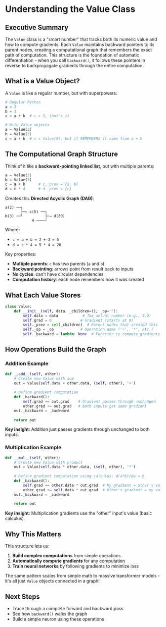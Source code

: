 # Understanding the Value Class

## Executive Summary

The `Value` class is a "smart number" that tracks both its numeric value and how to compute gradients. Each `Value` maintains backward pointers to its parent nodes, creating a computational graph that remembers the exact path of computation. This structure is the foundation of automatic differentiation - when you call `backward()`, it follows these pointers in reverse to backpropagate gradients through the entire computation.

## What is a Value Object?

A `Value` is like a regular number, but with superpowers:

```python
# Regular Python
a = 2
b = 3
c = a + b  # c = 5, that's it

# With Value objects
a = Value(2)
b = Value(3) 
c = a + b  # c = Value(5), but it REMEMBERS it came from a + b
```

## The Computational Graph Structure

Think of it like a **backward-pointing linked list**, but with multiple parents:

```python
a = Value(2)
b = Value(3) 
c = a + b      # c._prev = {a, b}
d = c * 4      # d._prev = {c}
```

Creates this **Directed Acyclic Graph (DAG)**:
```
a(2) ──┐
       ├─→ c(5) ──┐
b(3) ──┘          ├─→ d(20)
            4 ────┘
```

Where:
- `c = a + b = 2 + 3 = 5`
- `d = c * 4 = 5 * 4 = 20`

Key properties:
- **Multiple parents**: `c` has two parents (`a` and `b`)
- **Backward pointing**: arrows point from result back to inputs  
- **No cycles**: can't have circular dependencies
- **Computation history**: each node remembers how it was created

## What Each Value Stores

```python
class Value:
    def __init__(self, data, _children=(), _op=''):
        self.data = data           # The actual number (e.g., 5.0)
        self.grad = 0             # Gradient (starts at 0)
        self._prev = set(_children)  # Parent nodes that created this
        self._op = _op            # Operation name ('+', '*', etc.)
        self._backward = lambda: None  # Function to compute gradients
```

## How Operations Build the Graph

### Addition Example
```python
def __add__(self, other):
    # Create new Value with sum
    out = Value(self.data + other.data, (self, other), '+')
    
    # Define gradient computation
    def _backward():
        self.grad += out.grad    # Gradient passes through unchanged
        other.grad += out.grad   # Both inputs get same gradient
    out._backward = _backward
    
    return out
```

**Key insight**: Addition just passes gradients through unchanged to both inputs.

### Multiplication Example  
```python
def __mul__(self, other):
    # Create new Value with product
    out = Value(self.data * other.data, (self, other), '*')
    
    # Define gradient computation using calculus: d(a*b)/da = b
    def _backward():
        self.grad += other.data * out.grad  # My gradient = other's value
        other.grad += self.data * out.grad  # Other's gradient = my value
    out._backward = _backward
    
    return out
```

**Key insight**: Multiplication gradients use the "other" input's value (basic calculus).

## Why This Matters

This structure lets us:
1. **Build complex computations** from simple operations
2. **Automatically compute gradients** for any computation
3. **Train neural networks** by following gradients to minimize loss

The same pattern scales from simple math to massive transformer models - it's all just `Value` objects connected in a graph!

## Next Steps

- Trace through a complete forward and backward pass
- See how `backward()` walks the graph
- Build a simple neuron using these operations

